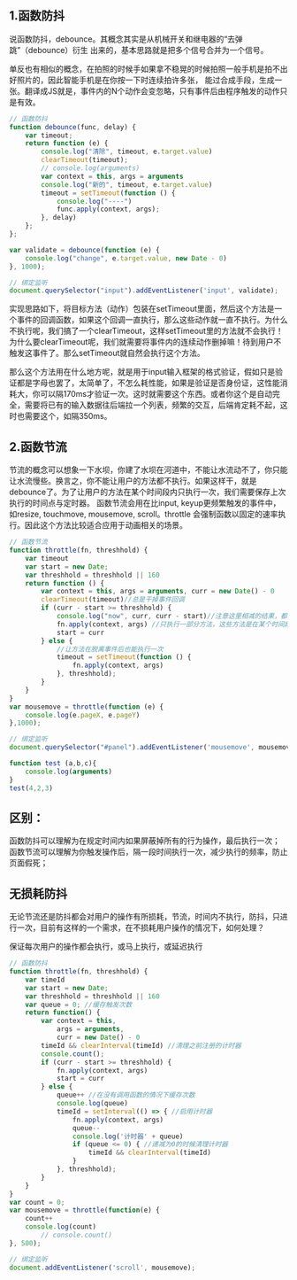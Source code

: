 ## 1.函数防抖
说函数防抖，debounce。其概念其实是从机械开关和继电器的“去弹跳”（debounce）衍生 出来的，基本思路就是把多个信号合并为一个信号。

单反也有相似的概念，在拍照的时候手如果拿不稳晃的时候拍照一般手机是拍不出好照片的，因此智能手机是在你按一下时连续拍许多张， 能过合成手段，生成一张。翻译成JS就是，事件内的N个动作会变忽略，只有事件后由程序触发的动作只是有效。

```js
// 函数防抖
function debounce(func, delay) {
    var timeout;
    return function (e) {
        console.log("清除", timeout, e.target.value)
        clearTimeout(timeout);
        // console.log(arguments)
        var context = this, args = arguments
        console.log("新的", timeout, e.target.value)
        timeout = setTimeout(function () {
            console.log("----")
            func.apply(context, args);
        }, delay)
    };
};

var validate = debounce(function (e) {
    console.log("change", e.target.value, new Date - 0)
}, 1000);

// 绑定监听
document.querySelector("input").addEventListener('input', validate);
```
实现思路如下，将目标方法（动作）包装在setTimeout里面，然后这个方法是一个事件的回调函数，如果这个回调一直执行，那么这些动作就一直不执行。为什么不执行呢，我们搞了一个clearTimeout，这样setTimeout里的方法就不会执行！ 为什么要clearTimeout呢，我们就需要将事件内的连续动作删掉嘛！待到用户不触发这事件了。那么setTimeout就自然会执行这个方法。

那么这个方法用在什么地方呢，就是用于input输入框架的格式验证，假如只是验证都是字母也罢了，太简单了，不怎么耗性能，如果是验证是否身份证，这性能消耗大，你可以隔170ms才验证一次。这时就需要这个东西。或者你这个是自动完全，需要将已有的输入数据往后端拉一个列表，频繁的交互，后端肯定耗不起，这时也需要这个，如隔350ms。

## 2.函数节流
节流的概念可以想象一下水坝，你建了水坝在河道中，不能让水流动不了，你只能让水流慢些。换言之，你不能让用户的方法都不执行。如果这样干，就是debounce了。为了让用户的方法在某个时间段内只执行一次，我们需要保存上次执行的时间点与定时器。
函数节流会用在比input, keyup更频繁触发的事件中，如resize, touchmove, mousemove, scroll。throttle 会强制函数以固定的速率执行。因此这个方法比较适合应用于动画相关的场景。
```js
// 函数节流
function throttle(fn, threshhold) {
    var timeout
    var start = new Date;
    var threshhold = threshhold || 160
    return function () {
        var context = this, args = arguments, curr = new Date() - 0
        clearTimeout(timeout)//总是干掉事件回调
        if (curr - start >= threshhold) {
            console.log("now", curr, curr - start)//注意这里相减的结果，都差不多是160左右
            fn.apply(context, args) //只执行一部分方法，这些方法是在某个时间段内执行一次
            start = curr
        } else {
            //让方法在脱离事件后也能执行一次
            timeout = setTimeout(function () {
                fn.apply(context, args)
            }, threshhold);
        }
    }
}
var mousemove = throttle(function (e) {
    console.log(e.pageX, e.pageY)
},1000);

// 绑定监听
document.querySelector("#panel").addEventListener('mousemove', mousemove);

function test (a,b,c){
    console.log(arguments)
}
test(4,2,3)
```
## 区别：
函数防抖可以理解为在规定时间内如果屏蔽掉所有的行为操作，最后执行一次；
函数节流可以理解为你触发操作后，隔一段时间执行一次，减少执行的频率，防止页面假死；

## 无损耗防抖
无论节流还是防抖都会对用户的操作有所损耗，节流，时间内不执行，防抖，只进行一次，目前有这样的一个需求，在不损耗用户操作的情况下，如何处理？

保证每次用户的操作都会执行，或马上执行，或延迟执行
```js
// 函数防抖
function throttle(fn, threshhold) {
    var timeId
    var start = new Date;
    var threshhold = threshhold || 160
    var queue = 0; //缓存触发次数
    return function() {
        var context = this,
            args = arguments,
            curr = new Date() - 0
        timeId && clearInterval(timeId) //清理之前注册的计时器
        console.count();
        if (curr - start >= threshhold) {
            fn.apply(context, args)
            start = curr
        } else {
            queue++ //在没有调用函数的情况下缓存次数
            console.log(queue)
            timeId = setInterval(() => { //启用计时器
                fn.apply(context, args)
                queue--
                console.log('计时器' + queue)
                if (queue <= 0) { //递减为0的时候清理计时器
                    timeId && clearInterval(timeId)
                }
            }, threshhold);
        }
    }
}
var count = 0;
var mousemove = throttle(function(e) {
    count++
    console.log(count)
        // console.count()
}, 500);

// 绑定监听
document.addEventListener('scroll', mousemove);
```